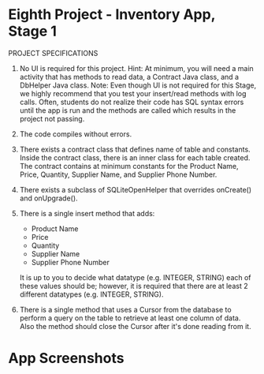 # Eighth Project - Inventory App, Stage 1

PROJECT SPECIFICATIONS

1. No UI is required for this project. 
   Hint: At minimum, you will need a main activity that has methods to read data, a Contract Java class, and a DbHelper Java class.
   Note: Even though UI is not required for this Stage, we highly recommend that you test your insert/read methods with log calls. Often,    students do not realize their code has SQL syntax errors until the app is run and the methods are called which results in the project    not passing.
   
2. The code compiles without errors. 

3. There exists a contract class that defines name of table and constants.
   Inside the contract class, there is an inner class for each table created. 
   The contract contains at minimum constants for the Product Name, Price, Quantity, Supplier Name, and Supplier Phone Number.
   
4. There exists a subclass of SQLiteOpenHelper that overrides onCreate() and onUpgrade().

5. There is a single insert method that adds:

   - Product Name
   - Price
   - Quantity
   - Supplier Name
   - Supplier Phone Number
   
   It is up to you to decide what datatype (e.g. INTEGER, STRING) each of these values should be; however, it is required that there are      at least 2 different datatypes (e.g. INTEGER, STRING). 
   
6. There is a single method that uses a Cursor from the database to perform a query on the table to retrieve at least one column of data.    Also the method should close the Cursor after it's done reading from it.



# App Screenshots



